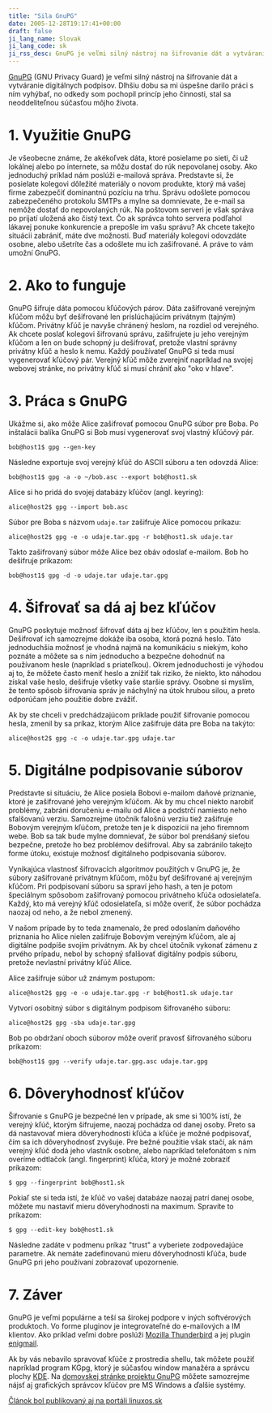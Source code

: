 ```yaml
---
title: "Sila GnuPG"
date: 2005-12-28T19:17:41+00:00
draft: false
ji_lang_name: Slovak
ji_lang_code: sk
ji_rss_desc: GnuPG je veľmi silný nástroj na šifrovanie dát a vytváranie digitálnych podpisov. Dlhšiu dobu sa mi úspešne darilo práci s ním vyhýbať, no odkedy som pochopil princíp jeho činnosti, stal sa neoddeliteľnou súčasťou môjho života.
---
```


[GnuPG][1] (GNU Privacy Guard) je veľmi silný nástroj na šifrovanie dát a vytváranie digitálnych podpisov. 
Dlhšiu dobu sa mi úspešne darilo práci s ním vyhýbať, no odkedy som pochopil princíp jeho činnosti, stal sa neoddeliteľnou súčasťou môjho života.

# 1. Využitie GnuPG

Je všeobecne známe, že akékoľvek dáta, ktoré posielame po sieti, či už lokálnej alebo po internete, sa môžu dostať do rúk nepovolanej osoby. 
Ako jednoduchý príklad nám poslúži e-mailová správa. 
Predstavte si, že posielate kolegovi dôležité materiály o novom produkte, ktorý má vašej firme zabezpečiť dominantnú pozíciu na trhu. 
Správu odošlete pomocou zabezpečeného protokolu SMTPs a mylne sa domnievate, že e-mail sa nemôže dostať do nepovolaných rúk. 
Na poštovom serveri je však správa po prijatí uložená ako čistý text. 
Čo ak správca tohto servera podľahol lákavej ponuke konkurencie a prepošle im vašu správu? 
Ak chcete takejto situácii zabrániť, máte dve možnosti. 
Buď materiály kolegovi odovzdáte osobne, alebo ušetríte čas a odošlete mu ich zašifrované. 
A práve to vám umožní GnuPG.

# 2. Ako to funguje

GnuPG šifruje dáta pomocou kľúčových párov. 
Dáta zašifrované verejným kľúčom môžu byť dešifrované len prislúchajúcim privátnym (tajným) kľúčom. 
Privátny kľúč je navyše chránený heslom, na rozdiel od verejného. 
Ak chcete poslať kolegovi šifrovanú správu, zašifrujete ju jeho verejným kľúčom a len on bude schopný ju dešifrovať, pretože vlastní správny privátny kľúč a heslo k nemu. 
Každý používateľ GnuPG si teda musí vygenerovať kľúčový pár. 
Verejný kľúč môže zverejniť napríklad na svojej webovej stránke, no privátny kľúč si musí chrániť ako "oko v hlave".

# 3. Práca s GnuPG

Ukážme si, ako môže Alice zašifrovať pomocou GnuPG súbor pre Boba. 
Po inštalácii balíka GnuPG si Bob musí vygenerovať svoj vlastný kľúčový pár.

```
bob@host1$ gpg --gen-key
```

Následne exportuje svoj verejný kľúč do ASCII súboru a ten odovzdá Alice:

```
bob@host1$ gpg -a -o ~/bob.asc --export bob@host1.sk
```

Alice si ho pridá do svojej databázy kľúčov (angl. keyring):

```
alice@host2$ gpg --import bob.asc
```

Súbor pre Boba s názvom `udaje.tar` zašifruje Alice pomocou príkazu:

```
alice@host2$ gpg -e -o udaje.tar.gpg -r bob@host1.sk udaje.tar
```

Takto zašifrovaný súbor môže Alice bez obáv odoslať e-mailom. 
Bob ho dešifruje príkazom:

```
bob@host1$ gpg -d -o udaje.tar udaje.tar.gpg
```

# 4. Šifrovať sa dá aj bez kľúčov

GnuPG poskytuje možnosť šifrovať dáta aj bez kľúčov, len s použitím hesla. 
Dešifrovať ich samozrejme dokáže iba osoba, ktorá pozná heslo. 
Táto jednoduchšia možnosť je vhodná najmä na komunikáciu s niekým, koho poznáte a môžete sa s ním jednoducho a bezpečne dohodnúť na používanom hesle (napríklad s priateľkou). 
Okrem jednoduchosti je výhodou aj to, že môžete často meniť heslo a znížiť tak riziko, že niekto, kto náhodou získal vaše heslo, dešifruje všetky vaše staršie správy. 
Osobne si myslím, že tento spôsob šifrovania správ je náchylný na útok hrubou silou, a preto odporúčam jeho použitie dobre zvážiť.

Ak by ste chceli v predchádzajúcom príklade použiť šifrovanie pomocou hesla, zmenil by sa príkaz, ktorým Alice zašifruje dáta pre Boba na takýto:

```
alice@host2$ gpg -c -o udaje.tar.gpg udaje.tar
```

# 5. Digitálne podpisovanie súborov

Predstavte si situáciu, že Alice posiela Bobovi e-mailom daňové priznanie, ktoré je zašifrované jeho verejným kľúčom. 
Ak by mu chcel niekto narobiť problémy, zabráni doručeniu e-mailu od Alice a podstrčí namiesto neho sfalšovanú verziu. 
Samozrejme útočník falošnú verziu tiež zašifruje Bobovým verejným kľúčom, pretože ten je k dispozícii na jeho firemnom webe. 
Bob sa tak bude mylne domnievať, že súbor bol prenášaný sieťou bezpečne, pretože ho bez problémov dešifroval. 
Aby sa zabránilo takejto forme útoku, existuje možnosť digitálneho podpisovania súborov.

Vynikajúca vlastnosť šifrovacích algoritmov použitých v GnuPG je, že súbory zašifrované privátnym kľúčom, môžu byť dešifrované aj verejným kľúčom. 
Pri podpisovaní súboru sa spraví jeho hash, a ten je potom špeciálnym spôsobom zašifrovaný pomocou privátneho kľúča odosielateľa. 
Každý, kto má verejný kľúč odosielateľa, si môže overiť, že súbor pochádza naozaj od neho, a že nebol zmenený.

V našom prípade by to teda znamenalo, že pred odoslaním daňového priznania ho Alice nielen zašifruje Bobovým verejným kľúčom, ale aj digitálne podpíše svojím privátnym. 
Ak by chcel útočník vykonať zámenu z prvého prípadu, nebol by schopný sfalšovať digitálny podpis súboru, pretože nevlastní privátny kľúč Alice.

Alice zašifruje súbor už známym postupom:

```
alice@host2$ gpg -e -o udaje.tar.gpg -r bob@host1.sk udaje.tar
```

Vytvorí osobitný súbor s digitálnym podpisom šifrovaného súboru:

```
alice@host2$ gpg -sba udaje.tar.gpg
```

Bob po obdržaní oboch súborov môže overiť pravosť šifrovaného súboru príkazom:

```
bob@host1$ gpg --verify udaje.tar.gpg.asc udaje.tar.gpg
```

# 6. Dôveryhodnosť kľúčov

Šifrovanie s GnuPG je bezpečné len v prípade, ak sme si 100% istí, že verejný kľúč, ktorým šifrujeme, naozaj pochádza od danej osoby. 
Preto sa dá nastavovať miera dôveryhodnosti kľúča a kľúče je možné podpisovať, čím sa ich dôveryhodnosť zvyšuje. 
Pre bežné použitie však stačí, ak nám verejný kľúč dodá jeho vlastník osobne, alebo napríklad telefonátom s ním overíme odtlačok (angl. fingerprint) kľúča, ktorý je možné zobraziť príkazom:

```
$ gpg --fingerprint bob@host1.sk
```

Pokiaľ ste si teda istí, že kľúč vo vašej databáze naozaj patrí danej osobe, môžete mu nastaviť mieru dôveryhodnosti na maximum. 
Spravíte to príkazom:

```
$ gpg --edit-key bob@host1.sk
```

Následne zadáte v podmenu príkaz "trust" a vyberiete zodpovedajúce parametre. 
Ak nemáte zadefinovanú mieru dôveryhodnosti kľúča, bude GnuPG pri jeho používaní zobrazovať upozornenie.

# 7. Záver

GnuPG je veľmi populárne a teší sa širokej podpore v iných softvérových produktoch. 
Vo forme pluginov je integrovateľné do e-mailových a IM klientov. 
Ako príklad veľmi dobre poslúži [Mozilla Thunderbird][2] a jej plugin [enigmail][3].

Ak by vás nebavilo spravovať kľúče z prostredia shellu, tak môžete použiť napríklad program KGpg, ktorý je súčasťou window manažéra a správcu plochy [KDE][4]. 
Na [domovskej stránke projektu GnuPG][5] môžete samozrejme nájsť aj grafických správcov kľúčov pre MS Windows a ďalšie systémy.

[Článok bol publikovaný aj na portáli linuxos.sk][6]


[1]: https://www.gnupg.org/
[2]: https://www.mozilla.com/thunderbird/
[3]: https://www.enigmail.net
[4]: https://www.kde.org
[5]: https://www.gnupg.org/
[6]: https://linuxos.sk/clanok/sila-gnupg/